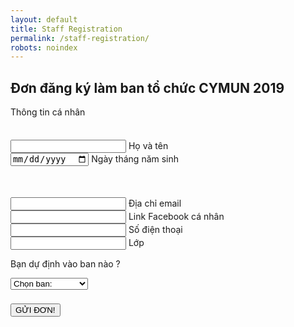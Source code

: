 ```yaml
---
layout: default
title: Staff Registration
permalink: /staff-registration/
robots: noindex
---
```

<h2>Đơn đăng ký làm ban tổ chức CYMUN 2019</h2>
Thông tin cá nhân
<form method="POST" action="https://formspree.io/cymun2019.official@gmail.com">
  <textarea name="Loại đơn" style="visibility: hidden;">BAN TỔ CHỨC</textarea>
	   <div class="group">      
    <input type="text" required name="Họ và tên">
      <span class="highlight"></span>
      <span class="bar"></span>
     <label>Họ và tên</label>
   </div>

   <div class="group">      
<input type="date" class="form-control" id="Date of birth" name="Ngày tháng năm sinh" placeholder="Date of Birth">
      <span class="highlight"></span>
      <span class="bar"></span>
     <label>Ngày tháng năm sinh</label>
   </div>


  <div class="group" style="margin-top: 50">      
    <input type="text" required name="Email">
      <span class="highlight"></span>
      <span class="bar"></span>
     <label>Địa chỉ email</label>
   </div>
     <div class="group">      
    <input type="text" required name="Facebook link">
      <span class="highlight"></span>
      <span class="bar"></span>
     <label>Link Facebook cá nhân</label>
   </div>
     <div class="group">      
    <input type="number" required name="SĐT">
      <span class="highlight"></span>
      <span class="bar"></span>
     <label>Số điện thoại</label>
   </div>   
        <div class="group">      
    <input type="text" required name="Lớp">
      <span class="highlight"></span>
      <span class="bar"></span>
     <label>Lớp</label>
   </div>   
     <p>Bạn dự định vào ban nào ?</p>
<div class="custom-select" style="width:340px; margin-bottom:22px;" >
  <select name="Ban">
    <option value="none">Chọn ban:</option>
    <option value="Media">Ban media</option>
    <option value="Tài chính">Ban tài chính</option>
    <option value="Đối ngoại">Ban đối ngoại</option>
    <option value="Truyền thông">Ban truyền thông</option>
  </select>
</div>

<button style="display: block;" class="btn btn-white btn-animation-1 trigger" type="submit">GỬI ĐƠN!</button>
</form>
